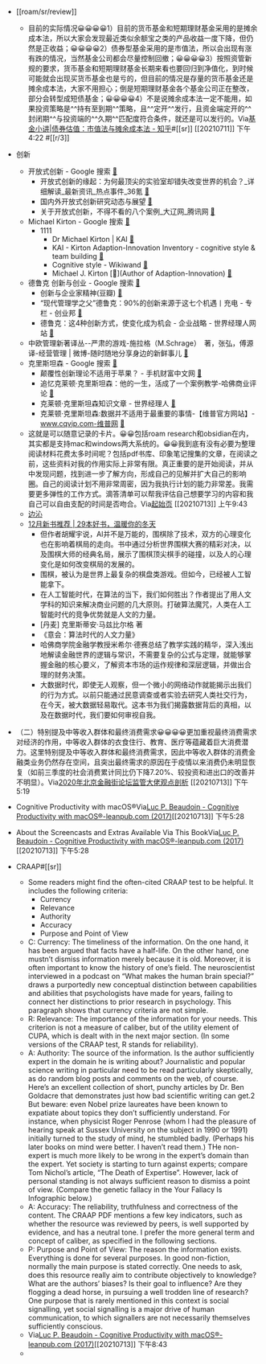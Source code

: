 - [[roam/sr/review]]
    - 目前的实际情况😀😀😀😀1）目前的货币基金和短期理财基金采用的是摊余成本法，所以大家会发现最近类似余额宝之类的产品收益一度下降，但仍然是正收益；😀😀😀😀2）债券型基金采用的是市值法，所以会出现有涨有跌的情况，当然基金公司都会尽量控制回撤；😀😀😀😀3）按照资管新规的要求，货币基金和短期理财基金长期来看也要回归到净值化，到时候可能就会出现买货币基金也是亏的，但目前的情况是存量的货币基金还是摊余成本法，大家不用担心；倒是短期理财基金各个基金公司正在整改，部分会转型成短债基金；😀😀😀😀4）不是说摊余成本法一定不能用，如果投资策略是^^持有至到期^^策略，且^^定开^^发行，且资金端定开的^^封闭期^^与投资端的^^久期^^匹配度符合条件，就还是可以发行的。Via[基金小讲|债券估值：市值法与摊余成本法 - 知乎](https://zhuanlan.zhihu.com/p/75447900)#[[sr]] [[20210711]] 下午4:22 #[[r/3]]
- 创新
    - 开放式创新 - Google 搜索 [🔗](https://www.google.com/search?q=%E5%BC%80%E6%94%BE%E5%BC%8F%E5%88%9B%E6%96%B0&oq=%E5%BC%80%E6%94%BE%E5%BC%8F%E5%88%9B%E6%96%B0&aqs=chrome..69i57.3818j0j1&sourceid=chrome&ie=UTF-8)
        - 开放式创新的缘起：为何最顶尖的实验室却错失改变世界的机会？_详细解读_最新资讯_热点事件_36氪 [🔗](https://36kr.com/p/1723305181185)
        - 国内外开放式创新研究动态与展望 [🔗](https://www.1xuezhe.exuezhe.com/Qk/art/582846?dbcode=1&flag=2)
        - 关于开放式创新，不得不看的八个案例_大辽网_腾讯网 [🔗](https://ln.qq.com/a/20150212/050089.htm)
    - Michael Kirton - Google 搜索 [🔗](https://www.google.com/search?sxsrf=ALeKk01ehwitpFW834u8BULNcUVZrK4oRg%3A1610948893599&ei=HSEFYM-KJLXP0PEPv4y80AE&q=Michael+Kirton&oq=Michael+Kirton&gs_lcp=CgZwc3ktYWIQAzIGCCMQJxATMgUIABDLATIFCAAQywEyBQgAEMsBMgUIABDLATIFCAAQywEyBQgAEMsBMgUIABDLATIECAAQHjIECAAQHjoECCMQJ1CltgZY1bgGYOHABmgAcAB4AIABmwOIAb0JkgEDNC0zmAEAoAEBqgEHZ3dzLXdpesABAQ&sclient=psy-ab&ved=0ahUKEwiPjbek5KTuAhW1JzQIHT8GDxoQ4dUDCA0&uact=5)
        - 1111
            - Dr Michael Kirton | KAI [🔗](https://kaicentre.com/dr-michael-kirton/)
            - KAI - Kirton Adaption-Innovation Inventory - cognitive style & team building [🔗](https://kaicentre.com/)
            - Cognitive style - Wikiwand [🔗](https://www.wikiwand.com/en/Cognitive_style)
            - Michael J. Kirton [🔗](Author of Adaption-Innovation) [🔗](https://www.goodreads.com/author/show/1965154.Michael_J_Kirton)
    - 德鲁克 创新与创业 - Google 搜索 [🔗](https://www.google.com/search?q=%E5%BE%B7%E9%B2%81%E5%85%8B+%E5%88%9B%E6%96%B0%E4%B8%8E%E5%88%9B%E4%B8%9A&oq=%E5%BE%B7%E9%B2%81%E5%85%8B+%E5%88%9B%E6%96%B0%E4%B8%8E%E5%88%9B%E4%B8%9A&aqs=chrome..69i57.7428j0j1&sourceid=chrome&ie=UTF-8)
        - 创新与企业家精神(豆瓣) [🔗](https://book.douban.com/subject/1951372/)
        - “现代管理学之父”德鲁克：90%的创新来源于这七个机遇丨充电 - 专栏 - 创业邦 [🔗](https://www.cyzone.cn/article/602390.html)
        - 德鲁克：这4种创新方式，使变化成为机会 - 企业战略 - 世界经理人网站 [🔗](http://www.ceconline.com/strategy/ma/8800107829/01/)
    - 中欧管理新著译丛--严肃的游戏-施拉格（M.Schrage）　著，张弘，傅源　译-经营管理 | 微博-随时随地分享身边的新鲜事儿 [🔗](https://weibo.com/p/100202read7130563?pids=Pl_Core_Pt6Rank__18&cfs=300&Pl_Core_Pt6Rank__18_filter=3&sudaref=www.google.com)
    - 克里斯坦森 - Google 搜索 [🔗](https://www.google.com/search?q=%E5%85%8B%E9%87%8C%E6%96%AF%E5%9D%A6%E6%A3%AE&oq=%E5%85%8B%E9%87%8C%E6%96%AF%E5%9D%A6%E6%A3%AE&aqs=chrome..69i57.3667j0j1&sourceid=chrome&ie=UTF-8)
        - 颠覆性创新理论不适用于苹果？ - 手机财富中文网 [🔗](http://app.fortunechina.com/mobile/article/229615.htm) 
        - 追忆克莱顿·克里斯坦森：他的一生，活成了一个案例教学-哈佛商业评论 [🔗](https://www.hbrchina.org/2020-01-26/7730.html)
        - 克莱顿·克里斯坦森知识文章 - 世界经理人 [🔗](http://www.ceconline.com/SCHART/%BF%CB%C0%B3%B6%D9%A1%A4%BF%CB%C0%EF%CB%B9%CC%B9%C9%AD.HTM)
        - 克莱顿·克里斯坦森:数据并不适用于最重要的事情-【维普官方网站】-www.cqvip.com-维普网 [🔗](http://www.cqvip.com/qk/81834x/201707/83898772504849554855484954.html)
    - 这就是可以随意记录的卡片。😀😀包括roam research和obsidian在内，其实都是支持mac和windows两大系统的。😀😀我到底有没有必要为整理阅读材料花费太多时间呢？包括pdf书库、印象笔记搜集的文章，在阅读之前，这些资料对我的作用实际上非常有限。真正重要的是开始阅读，并从中发现问题，找到进一步了解方向，形成自己的见解并扩大自己的影响圈。自己的阅读计划不用非常周密，因为我执行计划的能力非常差。我需要更多弹性的工作方式。滴答清单可以帮我评估自己想要学习的内容和我自己可以自由支配的时间是否吻合。Via[起始页](favorites://) [[20210713]] 上午9:43
    - [边沁](obsidian://open?vault=new%20roam&file=%E8%BE%B9%E6%B2%81)
    - [12月新书推荐 | 29本好书，温暖你的冬天](https://www.notion.so/12-29-811941f9344f4cc5afd435ce7a8f3395)
        - 但作者胡耀宇说，AI并不是万能的，围棋除了技术，双方的心理变化也在影响着棋局的走向。书中通过分析世界围棋大赛的精彩对决，以及围棋大师的经典名局，展示了围棋顶尖棋手的碰撞，以及人的心理变化是如何改变棋局的发展的。
        - 围棋，被认为是世界上最复杂的棋盘类游戏。但如今，已经被人工智能拿下。
        - 在人工智能时代，在算法的当下，我们如何胜出？作者提出了用人文学科的知识来解决商业问题的几大原则。打破算法魔咒，人类在人工智能时代的竞争优势就是人文的力量。
        - [丹麦] 克里斯蒂安·马兹比尔格 著
        - 《意会：算法时代的人文力量》
        - 哈佛商学院金融学教授米希尔·德赛总结了教学实践的精华，深入浅出地解读金融世界的逻辑与常识，不需要复杂的公式与定理，就能够掌握金融的核心要义，了解资本市场的运作规律和深层逻辑，并做出合理的财务决策。
        - 大数据时代，即使无人观察，但一个微小的网络动作就能揭示出我们的行为方式。以前只能通过民意调查或者实验去研究人类社交行为，在今天，被大数据轻易取代。这本书为我们揭露数据背后的真相，以及在数据时代，我们要如何审视自我。
- （二）特别提及中等收入群体和最终消费需求😀😀😀😀更加重视最终消费需求对经济的作用，中等收入群体的衣食住行、教育、医疗等蕴藏着巨大消费潜力。这里特别提及中等收入群体和最终消费需求，因此中等收入群体的消费金融类业务仍然存在空间，且突出最终需求的原因在于疫情以来消费仍未明显恢复（如前三季度的社会消费累计同比仍下降7.20%、较投资和进出口的改善并不明显）。Via[2020年北京金融街论坛监管大佬观点剖析](https://app.yinxiang.com/shard/s63/nl/1/495a792e-19a3-4e8d-9be9-19cdd9b512c0?title=2020%E5%B9%B4%E5%8C%97%E4%BA%AC%E9%87%91%E8%9E%8D%E8%A1%97%E8%AE%BA%E5%9D%9B%E7%9B%91%E7%AE%A1%E5%A4%A7%E4%BD%AC%E8%A7%82%E7%82%B9%E5%89%96%E6%9E%90) [[20210713]] 下午5:19
- Cognitive Productivity with macOS®Via[Luc P. Beaudoin - Cognitive Productivity with macOS®-leanpub.com (2017)](marginnote3app://note/78669006-BA85-4B7D-9109-EFEF7E7F96B0)[[20210713]] 下午5:28

- About the Screencasts and Extras Available Via This BookVia[Luc P. Beaudoin - Cognitive Productivity with macOS®-leanpub.com (2017)](marginnote3app://note/2D678DF8-2719-46DF-A32C-C315E3147B08)[[20210713]] 下午5:28
- CRAAP#[[sr]]

    - Some readers might find the often-cited CRAAP test to be helpful. It includes the following criteria:
        - Currency
        - Relevance
        - Authority
        - Accuracy
        - Purpose and Point of View
    - C: Currency: The timeliness of the information. On the one hand, it has been argued that facts have a half-life. On the other hand, one mustn’t dismiss information merely because it is old. Moreover, it is often important to know the history of one’s field. The neuroscientist interviewed in a podcast on “What makes the human brain special?” draws a purportedly new conceptual distinction between capabilities and abilities that psychologists have made for years, failing to connect her distinctions to prior research in psychology. This paragraph shows that currency criteria are not simple.
    - R: Relevance: The importance of the information for your needs. This criterion is not a measure of caliber, but of the utility element of CUPA, which is dealt with in the next major section. (In some versions of the CRAAP test, R stands for reliability).
    - A: Authority: The source of the information. Is the author sufficiently expert in the domain he is writing about? Journalistic and popular science writing in particular need to be read particularly skeptically, as do random blog posts and comments on the web, of course. Here’s an excellent collection of short, punchy articles by Dr. Ben Goldacre that demonstrates just how bad scientific writing can get.2 But beware: even Nobel prize laureates have been known to expatiate about topics they don’t sufficiently understand. For instance, when physicist Roger Penrose (whom I had the pleasure of hearing speak at Sussex University on the subject in 1990 or 1991) initially turned to the study of mind, he stumbled badly. (Perhaps his later books on mind were better. I haven’t read them.) THe non-expert is much more likely to be wrong in the expert’s domain than the expert. Yet society is starting to turn against experts; compare Tom Nichol’s article, “The Death of Expertise”. However, lack of personal standing is not always sufficient reason to dismiss a point of view. (Compare the genetic fallacy in the Your Fallacy Is Infographic below.)
    - A: Accuracy: The reliability, truthfulness and correctness of the content. The CRAAP PDF mentions a few key indicators, such as whether the resource was reviewed by peers, is well supported by evidence, and has a neutral tone. I prefer the more general term and concept of caliber, as specified in the following sections.
    - P: Purpose and Point of View: The reason the information exists. Everything is done for several purposes. In good non-fiction, normally the main purpose is stated correctly. One needs to ask, does this resource really aim to contribute objectively to knowledge? What are the authors’ biases? Is their goal to influence? Are they flogging a dead horse, in pursuing a well trodden line of research? One purpose that is rarely mentioned in this context is social signalling, yet social signalling is a major drive of human communication, to which signallers are not necessarily themselves sufficiently conscious.
    - Via[Luc P. Beaudoin - Cognitive Productivity with macOS®-leanpub.com (2017)](marginnote3app://note/8759E8A7-E3AD-4309-B16A-DE7651A89B3D)[[20210713]] 下午8:43
    - 
